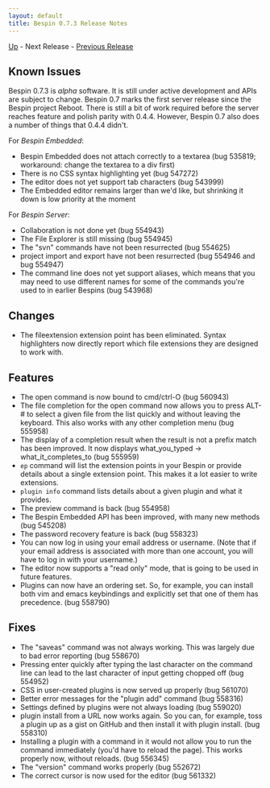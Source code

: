```yaml
---
layout: default
title: Bespin 0.7.3 Release Notes
---
```


[Up](index.html) - Next Release - [Previous Release](notes072.html)

Known Issues
------------

Bespin 0.7.3 is *alpha* software. It is still under active development
and APIs are subject to change. Bespin 0.7 marks the first server release
since the Bespin project Reboot. There is still a bit of work required
before the server reaches feature and polish parity with 0.4.4. However, Bespin
0.7 also does a number of things that 0.4.4 didn't.

For *Bespin Embedded*:

* Bespin Embedded does not attach correctly to a textarea (bug 535819;
  workaround: change the textarea to a div first)
* There is no CSS syntax highlighting yet (bug 547272)
* The editor does not yet support tab characters (bug 543999)
* The Embedded editor remains larger than we'd like, but shrinking
  it down is low priority at the moment

For *Bespin Server*:

* Collaboration is not done yet (bug 554943)
* The File Explorer is still missing (bug 554945)
* The "svn" commands have not been resurrected (bug 554625)
* project import and export have not been resurrected (bug 554946 and 
  bug 554947)
* The command line does not yet support aliases, which means that you may
  need to use different names for some of the commands you're used to
  in earlier Bespins (bug 543968)

Changes
-------

* The fileextension extension point has been eliminated. Syntax highlighters
  now directly report which file extensions they are designed to work with.

Features
--------

* The open command is now bound to cmd/ctrl-O (bug 560943)
* The file completion for the open command now allows you to press
  ALT-# to select a given file from the list quickly and without
  leaving the keyboard. This also works with any other completion
  menu (bug 555958)
* The display of a completion result when the result is not a prefix
  match has been improved. It now displays 
  what\_you\_typed -> what\_it\_completes\_to (bug 555959)
* `ep` command will list the extension points in your Bespin or provide details
  about a single extension point. This makes it a lot easier to write extensions.
* `plugin info` command lists details about a given plugin and what it provides.
* The preview command is back (bug 554958)
* The Bespin Embedded API has been improved, with many new methods (bug 545208)
* The password recovery feature is back (bug 558323)
* You can now log in using your email address or username. (Note that
  if your email address is associated with more than one account, you
  will have to log in with your username.)
* The editor now supports a "read only" mode, that is going to be used
  in future features.
* Plugins can now have an ordering set. So, for example, you can install
  both vim and emacs keybindings and explicitly set that one of them
  has precedence. (bug 558790)

Fixes
-----

* The "saveas" command was not always working. This was largely due to
  bad error reporting (bug 558670)
* Pressing enter quickly after typing the last character on the command
  line can lead to the last character of input getting chopped off
  (bug 554952)
* CSS in user-created plugins is now served up properly (bug 561070)
* Better error messages for the "plugin add" command (bug 558316)
* Settings defined by plugins were not always loading (bug 559020)
* plugin install from a URL now works again. So you can, for example,
  toss a plugin up as a gist on GitHub and then install it with
  plugin install. (bug 558310)
* Installing a plugin with a command in it would not allow you to run 
  the command immediately (you'd have to reload the page). This
  works properly now, without reloads. (bug 556345)
* The "version" command works properly (bug 552672)
* The correct cursor is now used for the editor (bug 561332)
